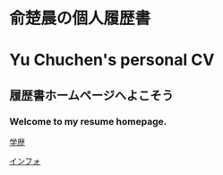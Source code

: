  # 俞楚晨の個人履歴書
 # Yu Chuchen's personal CV
 
 ## 履歴書ホームページへよこそう　
 
 ### Welcome to my resume homepage.
 
 [学歴](education.md)
 
 [インフォ](about.md)
